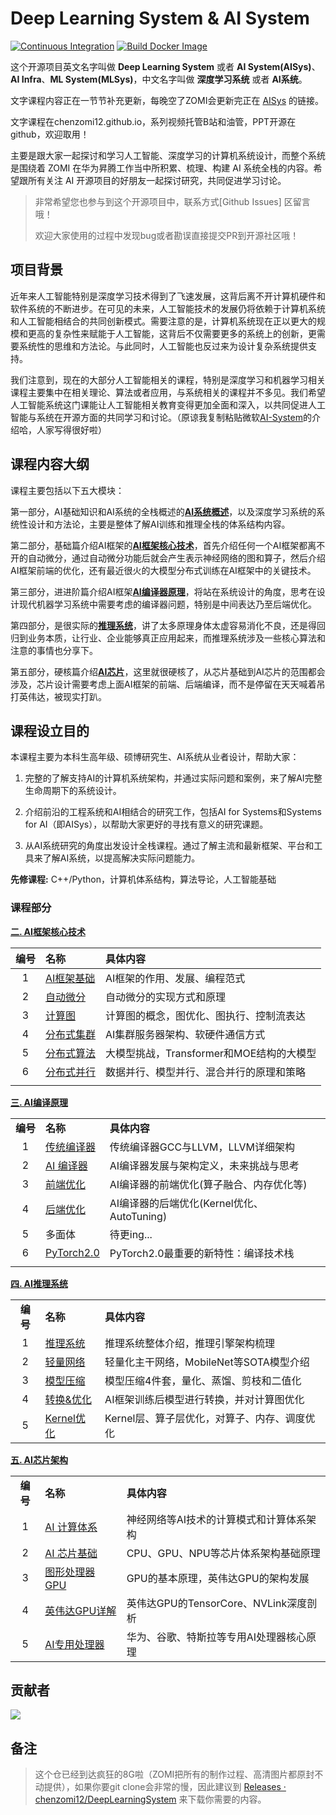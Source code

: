 # Deep Learning System & AI System

[![Continuous Integration](https://github.com/d2l-ai/d2l-en/actions/workflows/ci.yml/badge.svg)](https://github.com/d2l-ai/d2l-en/actions/workflows/ci.yml)
[![Build Docker Image](https://github.com/d2l-ai/d2l-en/actions/workflows/build-docker.yml/badge.svg)](https://github.com/d2l-ai/d2l-en/actions/workflows/build-docker.yml)

这个开源项目英文名字叫做 **Deep Learning System** 或者 **AI System(AISys)**、**AI Infra**、**ML System(MLSys)**，中文名字叫做 **深度学习系统** 或者 **AI系统**。

文字课程内容正在一节节补充更新，每晚空了ZOMI会更新完正在 [AISys](https://chenzomi12.github.io/) 的链接。

文字课程在chenzomi12.github.io，系列视频托管B站和油管，PPT开源在github，欢迎取用！

主要是跟大家一起探讨和学习人工智能、深度学习的计算机系统设计，而整个系统是围绕着 ZOMI 在华为昇腾工作当中所积累、梳理、构建 AI 系统全栈的内容。希望跟所有关注 AI 开源项目的好朋友一起探讨研究，共同促进学习讨论。

> 非常希望您也参与到这个开源项目中，联系方式[Github Issues] 区留言哦！
>
> 欢迎大家使用的过程中发现bug或者勘误直接提交PR到开源社区哦！

## 项目背景

近年来人工智能特别是深度学习技术得到了飞速发展，这背后离不开计算机硬件和软件系统的不断进步。在可见的未来，人工智能技术的发展仍将依赖于计算机系统和人工智能相结合的共同创新模式。需要注意的是，计算机系统现在正以更大的规模和更高的复杂性来赋能于人工智能，这背后不仅需要更多的系统上的创新，更需要系统性的思维和方法论。与此同时，人工智能也反过来为设计复杂系统提供支持。

我们注意到，现在的大部分人工智能相关的课程，特别是深度学习和机器学习相关课程主要集中在相关理论、算法或者应用，与系统相关的课程并不多见。我们希望人工智能系统这门课能让人工智能相关教育变得更加全面和深入，以共同促进人工智能与系统在开源方面的共同学习和讨论。（原谅我复制粘贴微软[AI-System](https://github.com/microsoft/AI-System)的介绍哈，人家写得很好啦）

## 课程内容大纲

课程主要包括以下五大模块：

第一部分，AI基础知识和AI系统的全栈概述的<u>**AI系统概述**</u>，以及深度学习系统的系统性设计和方法论，主要是整体了解AI训练和推理全栈的体系结构内容。

第二部分，基础篇介绍AI框架的<u>**AI框架核心技术**</u>，首先介绍任何一个AI框架都离不开的自动微分，通过自动微分功能后就会产生表示神经网络的图和算子，然后介绍AI框架前端的优化，还有最近很火的大模型分布式训练在AI框架中的关键技术。

第三部分，进进阶篇介绍AI框架<u>**AI编译器原理**</u>，将站在系统设计的角度，思考在设计现代机器学习系统中需要考虑的编译器问题，特别是中间表达乃至后端优化。

第四部分，是很实际的<u>**推理系统**</u>，讲了太多原理身体太虚容易消化不良，还是得回归到业务本质，让行业、企业能够真正应用起来，而推理系统涉及一些核心算法和注意的事情也分享下。

第五部分，硬核篇介绍<u>**AI芯片**</u>，这里就很硬核了，从芯片基础到AI芯片的范围都会涉及，芯片设计需要考虑上面AI框架的前端、后端编译，而不是停留在天天喊着吊打英伟达，被现实打趴。

## 课程设立目的

本课程主要为本科生高年级、硕博研究生、AI系统从业者设计，帮助大家：

1. 完整的了解支持AI的计算机系统架构，并通过实际问题和案例，来了解AI完整生命周期下的系统设计。

2. 介绍前沿的工程系统和AI相结合的研究工作，包括AI for Systems和Systems for AI（即AISys），以帮助大家更好的寻找有意义的研究课题。

3. 从AI系统研究的角度出发设计全栈课程。通过了解主流和最新框架、平台和工具来了解AI系统，以提高解决实际问题能力。

**先修课程:** C++/Python，计算机体系结构，算法导论，人工智能基础

### 课程部分

**[二. AI框架核心技术](./020Framework/)**

| 编号  | 名称                                  | 具体内容                        |
|:---:|:----------------------------------- |:--------------------------- |
| 1   | [AI框架基础](./021FW_Foundation/) | AI框架的作用、发展、编程范式             |
| 2   | [自动微分](./022FW_AutoDiff/)     | 自动微分的实现方式和原理                |
| 3   | [计算图](./023FW_DataFlow/)      | 计算图的概念，图优化、图执行、控制流表达        |
| 4   | [分布式集群](./024FW_AICluster/)    | AI集群服务器架构、软硬件通信方式           |
| 5   | [分布式算法](./025FW_AIAlgo/)       | 大模型挑战，Transformer和MOE结构的大模型 |
| 6   | [分布式并行](./026FW_Parallel/)     | 数据并行、模型并行、混合并行的原理和策略        |
|     |                                     |                             |

**[三. AI编译原理](./030Compiler/)**

|        |                                     |                                 |
|:------:|:----------------------------------- |:------------------------------- |
| **编号** | **名称**                              | **具体内容**                        |
| 1      | [传统编译器](./031CM_Tradition/)    | 传统编译器GCC与LLVM，LLVM详细架构          |
| 2      | [AI 编译器](./032CM_AICompiler/)  | AI编译器发展与架构定义，未来挑战与思考            |
| 3      | [前端优化](./033CM_Frontend/)      | AI编译器的前端优化(算子融合、内存优化等)          |
| 4      | [后端优化](./034CM_Backend/)       | AI编译器的后端优化(Kernel优化、AutoTuning) |
| 5      | 多面体                                 | 待更ing...                        |
| 6      | [PyTorch2.0](./036CM_PyTorch/) | PyTorch2.0最重要的新特性：编译技术栈         |
|        |                                     |                                 |

**[四. AI推理系统](./040Inference/)**

|        |                                    |                            |
|:------:|:---------------------------------- |:-------------------------- |
| **编号** | **名称**                             | **具体内容**                   |
| 1      | [推理系统](./041INF_Inference/)  | 推理系统整体介绍，推理引擎架构梳理          |
| 2      | [轻量网络](./042INF_Mobilenet/)  | 轻量化主干网络，MobileNet等SOTA模型介绍 |
| 3      | [模型压缩](./043INF_Slim/)       | 模型压缩4件套，量化、蒸馏、剪枝和二值化       |
| 4      | [转换&优化](./044INF_Converter/) | AI框架训练后模型进行转换，并对计算图优化      |
| 5      | [Kernel优化](./045INF_Kernel/) | Kernel层、算子层优化，对算子、内存、调度优化  |

**[五. AI芯片架构](./050Hardware/)**

|        |                                      |                              |
|:------:|:------------------------------------ |:---------------------------- |
| **编号** | **名称**                               | **具体内容**                     |
| 1      | [AI 计算体系](./051HW_Foundation/) | 神经网络等AI技术的计算模式和计算体系架构        |
| 2      | [AI 芯片基础](./052HW_ChipBase/)   | CPU、GPU、NPU等芯片体系架构基础原理       |
| 3      | [图形处理器 GPU](./053HW_GPUBase/)  | GPU的基本原理，英伟达GPU的架构发展         |
| 4      | [英伟达GPU详解](./054HW_GPUDetail/) | 英伟达GPU的TensorCore、NVLink深度剖析 |
| 5      | [AI专用处理器](./055HW_NPU/)         | 华为、谷歌、特斯拉等专用AI处理器核心原理        |

## 贡献者

<!-- readme: collaborators,contributors -start -->

<a href="https://github.com/chenzomi12/DeepLearningSystem/graphs/contributors">
  <img src="https://contrib.rocks/image?repo=chenzomi12/DeepLearningSystem" />
</a>

## 备注

> 这个仓已经到达疯狂的8G啦（ZOMI把所有的制作过程、高清图片都原封不动提供），如果你要git clone会非常的慢，因此建议到  [Releases · chenzomi12/DeepLearningSystem](https://github.com/chenzomi12/DeepLearningSystem/releases) 来下载你需要的内容。

<!-- readme: collaborators,contributors -end -->